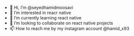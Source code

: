 - 👋 Hi, I’m @seyedhamidmoosavi
- 👀 I’m interested in reacr native
- 🌱 I’m currently learning react native 
- 💞️ I’m looking to collaborate on react native projects
- 📫 How to reach me by my instagram account @hamid_x93

<!---
seyedhamidmoosavi/seyedhamidmoosavi is a ✨ special ✨ repository because its `README.md` (this file) appears on your GitHub profile.
You can click the Preview link to take a look at your changes.
--->

